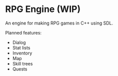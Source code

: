 # RPG Engine (WIP)
An engine for making RPG games in C++ using SDL.

Planned features:
* Dialog
* Stat lists
* Inventory
* Map
* Skill trees
* Quests

